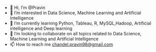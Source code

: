 - 👋 Hi, I’m @Pravin
- 👀 I’m interested in Data Science, Machine Learning and Artificial Intelligence
- 🌱 I’m currently learning Python, Tableau, R, MySQL,Hadoop, Artificial intelligence and Deep learning
- 💞️ I’m looking to collaborate on all topics related to Data Science, Machine Learning and Artificial Intelligence
- 📫 How to reach me chandel.pravin98@gmail.com

